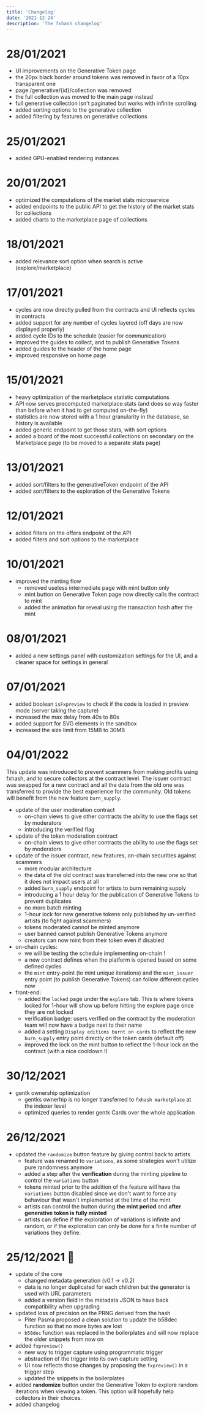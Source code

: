 ```yaml
---
title: 'Changelog'
date: '2021-12-24'
description: 'The fxhash changelog'
---
```



# 28/01/2021

* UI improvements on the Generative Token page
* the 20px black border around tokens was removed in favor of a 10px transparent one
* page /generative/{id}/collection was removed
* the full collection was moved to the main page instead
* full generative collection isn't paginated but works with infinite scrolling
* added sorting options to the generative collection
* added filtering by features on generative collections


# 25/01/2021

* added GPU-enabled rendering instances


# 20/01/2021

* optimized the computations of the market stats microservice
* added endpoints to the public API to get the history of the market stats for collections
* added charts to the marketplace page of collections


# 18/01/2021

* added relevance sort option when search is active (explore/marketplace)


# 17/01/2021

* cycles are now directly pulled from the contracts and UI reflects cycles in contracts
* added support for any number of cycles layered (off days are now displayed properly)
* added cycle IDs to the schedule (easier for communication)
* improved the guides to collect, and to publish Generative Tokens
* added guides to the header of the home page
* improved responsive on home page


# 15/01/2021

* heavy optimization of the marketplace statistic computations
* API now serves precomputed marketplace stats (and does so way faster than before when it had to get computed on-the-fly)
* statistics are now stored with a 1 hour granularity in the database, so history is available
* added generic endpoint to get those stats, with sort options
* added a board of the most successful collections on secondary on the Marketplace page (to be moved to a separate stats page)


# 13/01/2021

* added sort/filters to the generativeToken endpoint of the API
* added sort/filters to the exploration of the Generative Tokens


# 12/01/2021

* added filters on the offers endpoint of the API
* added filters and sort options to the marketplace


# 10/01/2021

* improved the minting flow
  - removed useless intermediate page with mint button only
  - mint button on Generative Token page now directly calls the contract to mint
  - added the animation for reveal using the transaction hash after the mint


# 08/01/2021

* added a new settings panel with customization settings for the UI, and a cleaner space for settings in general


# 07/01/2021

* added boolean `isFxpreview` to check if the code is loaded in preview mode (server taking the capture)
* increased the max delay from 40s to 80s
* added support for SVG elements in the sandbox
* increased the size limit from 15MB to 30MB


# 04/01/2022

This update was introduced to prevent scammers from making profits using fxhash, and to secure collectors at the contract level. The Issuer contract was swapped for a new contract and all the data from the old one was transferred to provide the best experience for the community. Old tokens will benefit from the new feature `burn_supply`.

* update of the user moderation contract
  - on-chain views to give other contracts the ability to use the flags set by moderators
  - introducing the verified flag
* update of the token moderation contract
  - on-chain views to give other contracts the ability to use the flags set by moderators
* update of the issuer contract, new features, on-chain securities against scammers
  - more modular architecture
  - the data of the old contract was transferred into the new one so that it does not impact users at all
  - added `burn_supply` endpoint for artists to burn remaining supply
  - introducing a 1 hour delay for the publication of Generative Tokens to prevent duplicates
  - no more batch minting
  - 1-hour lock for new generative tokens only published by un-verified artists (to fight against scammers)
  - tokens moderated cannot be minted anymore
  - user banned cannot publish Generative Tokens anymore
  - creators can now mint from their token even if disabled
* on-chain cycles:
  - we will be testing the schedule implementing on-chain !
  - a new contract defines when the platform is opened based on some defined cycles
  - the `mint` entry-point (to mint unique iterations) and the `mint_issuer` entry point (to publish Generative Tokens) can follow different cycles now
* front-end:
  - added the `locked` page under the `explore` tab. This is where tokens locked for 1-hour will show up before hitting the explore page once they are not locked
  - verification badge: users verified on the contract by the moderation team will now have a badge next to their name
  - added a setting `Display editions burnt on cards` to reflect the new `burn_supply` entry point directly on the token cards (default off)
  - improved the lock on the mint button to reflect the 1-hour lock on the contract (with a nice cooldown !)

# 30/12/2021

* gentk ownership optimization
  - gentks ownerhip is no longer transferred to `fxhash marketplace` at the indexer level
  - optimized queries to render gentk Cards over the whole application


# 26/12/2021

* updated the `randomize` button feature by giving control back to artists
  - feature was renamed to `variations`, as some strategies won't utilize pure randomness anymore
  - added a step after the **verification** during the minting pipeline to control the `variations` button
  - tokens minted prior to the addition of the feature will have the `variations` button disabled since we don't want to force any behaviour that wasn't implemented at the time of the mint
  - artists can control the button during **the mint period** and **after generative token is fully minted**
  - artists can define if the exploration of variations is infinite and random, or if the exploration can only be done for a finite number of variations they define.


# 25/12/2021 🎅

* update of the core
  - changed metadata generation (v0.1 -> v0.2)
  - data is no longer duplicated for each children but the generator is used with URL parameters
  - added a version field in the metadata JSON to have back compatibility when upgrading
* updated loss of precision on the PRNG derived from the hash
  - Piter Pasma proposed a clean solution to update the b58dec function so that no more bytes are lost
  - `b58dec` function was replaced in the boilerplates and will now replace the older snippets from now on
* added `fxpreview()`
  - new way to trigger capture using programmatic trigger
  - abstraction of the trigger into its own capture setting
  - UI now reflects those changes by proposing the `fxpreview()` in a trigger step
  - updated the snippets in the boilerplates
* added **randomize** button under the Generative Token to explore random iterations when viewing a token. This option will hopefully help collectors in their choices.
* added changelog
